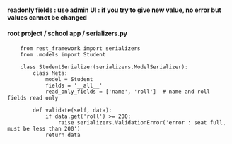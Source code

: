 #### readonly fields : use admin UI : if you try to give new value, no error but values cannot be changed

#### root project / school app / serializers.py

        from rest_framework import serializers
        from .models import Student

        class StudentSerializer(serializers.ModelSerializer):
            class Meta:
                model = Student
                fields = '__all__'
                read_only_fields = ['name', 'roll']  # name and roll fields read only

            def validate(self, data):
                if data.get('roll') >= 200:
                    raise serializers.ValidationError('error : seat full, must be less than 200')
                return data
